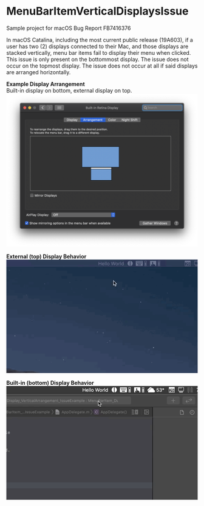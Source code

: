 # MenuBarItemVerticalDisplaysIssue
Sample project for macOS Bug Report FB7416376

In macOS Catalina, including the most current public release (19A603), if a user has two (2) displays connected to their Mac, and those displays are stacked vertically, menu bar items fail to display their menu when clicked. This issue is only present on the bottommost display. The issue does not occur on the topmost display. The issue does not occur at all if said displays are arranged horizontally.

**Example Display Arrangement**\
Built-in display on bottom, external display on top.\
![Example Display Arrangement](Images/SysPrefs_Displays.png)

**External (top) Display Behavior**\
![External (top) Display Behavior](Images/Topmost_External_Display.gif)

**Built-in (bottom) Display Behavior**\
![Built-in (bottom) Display Behavior](Images/Bottommost_BuiltIn_Display.gif)
